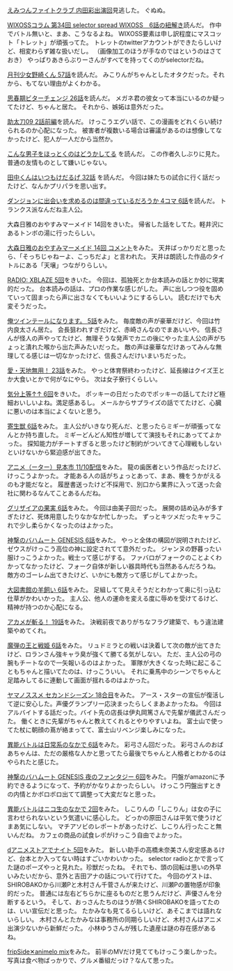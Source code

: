 [えみつんファイトクラブ 内田彩出演回](http://live.nicovideo.jp/watch/lv197514819)見逃した。
ぐぬぬ。

[WIXOSSコラム 第34回 selector spread WIXOSS　6話の紐解き](http://www.takaratomy.co.jp/products/wixoss/column/play_141114/index.html)読んだ。
作中でバトル無いと、まあ、こうなるよね。
WIXOSS要素は申し訳程度にマスコット「トレット」が頑張ってた。
トレットのtwitterアカウントができたらしいけど、相変わらず雑な扱いだし。
（画像加工のほうが手なのではというのはさておき）
やっぱりあきらぶりーさんがすべてを持ってくのがselectorだね。

[月刊少女野崎くん 57話](http://www.ganganonline.com/viewer/pc/comic/nozaki/057/_SWF_Window.html)を読んだ。
みこりんがちゃんとしたオタクだった。それから、もてない理由がよくわかる。

[思春期ビターチェンジ 26話](http://comic-polaris.jp/data/shishunki/0026/_SWF_Window.html)を読んだ。
メガネ君の彼女って本当にいるのか疑ってたけど、ちゃんと居た。
それから、嫉妬は意外だった。

[助太刀09 2話前編](http://www.ganganonline.com/viewer/pc/comic/sukedachi/002_1/_SWF_Window.html)を読んだ。
けっこうエグい話で、この漫画をどれくらい続けられるのか心配になった。
被害者が複数いる場合は審議があるのは想像してなかったけど、犯人が一人だから当然か。

[こんな男子をほっとくのはどうかしてる](http://www.ganganonline.com/viewer/pc/comic/konna_d/001/_SWF_Window.html)
を読んだ。
この作者久しぶりに見た。
普通の友情ものとして嫌いじゃない。

[田中くんはいつもけだるげ 32話](http://www.ganganonline.com/viewer/pc/comic/tanakakun/032/_SWF_Window.html)
を読んだ。
今回は妹たちの試合に行く話だったけど、なんかプリパラを思い出す。

[ダンジョンに出会いを求めるのは間違っているだろうか 4コマ 6話](http://www.ganganonline.com/viewer/pc/comic/ddmm_4_kn/006/_SWF_Window.html)を読んだ。
トランクス派なんだね主人公。

大森日雅のおやすみマーメイド 14回をきいた。
帰省した話をしてた。軽井沢にあるトンボの湯に行ったらしい。

[大森日雅のおやすみマーメイド 14回 コメント](http://www.nicovideo.jp/watch/1415791268)をみた。
天井ばっかりだと思ったら、「そっちじゃねーよ、こっちだよ」と言われた。
天井は朗読した作品のタイトルにある「天壌」つながりらしい。

[RADIO: XBLAZE 5回](http://www.nicovideo.jp/watch/1415695811)をきいた。
今回は、孤独死とか台本読みの話とか妙に現実的だった。
台本読みの話は、プロの作業な感じがした。
声に出しつつ役を固めていって固まったら声に出さなくてもいいようにするらしい。
読むだけでも大変そうだった。

[俺ツインテールになります。 5話](http://www.nicovideo.jp/watch/1415782825)をみた。
毎度敵の声が豪華だけど、今回は竹内良太さん居た。
会長狙われすぎだけど、赤崎さんなのでまあいいや。
信長さんが怪人の声やってたけど、無理そうな発声でカニの後にやった主人公の声がちょっと潰れた喉から出た声みたいだった。
敵の声は豪華なだけあってみんな無理してる感じは一切なかったけど、信長さんだけいまいちだった。

[愛・天地無用！ 23話](http://www.nicovideo.jp/watch/1415585650)をみた。
やっと体育祭終わったけど、延長線はクイズ王とか大食いとかで何がなにやら。
次は女子寮行くらしい。

[気分上等↑↑ 6回](http://www.nicovideo.jp/watch/1415805016)をきいた。
ポッキーの日だったのでポッキーの話してたけど極細おいしいよね。満足感あるし。
メールからサプライズの話でてたけど、心臓に悪いのは本当によくないと思う。

[寄生獣 6話](http://live.nicovideo.jp/watch/lv196022634)をみた。
主人公がいきなり死んだ、と思ったらミギーが頑張ってなんとか持ち直した。
ミギーどんどん知性が増してて演技もそれにあっててよかった。
探知能力がチートすぎると思ったけど制約がついてきて心理戦もしないといけないから緊迫感が出てきた。

[アニメ（ーター）見本市 11/10配信](http://live.nicovideo.jp/watch/lv197515458)をみた。
龍の歯医者という作品だったけど、けっこうよかった。
才能ある人の話がちょっとあって、まあ、機をうかがえるのも才能だなと。
履歴書送ったけど不採用で、別口から業界に入って送った会社に関わるなんてことあるんだね。

[グリザイアの果実 6話](http://www.nicovideo.jp/watch/1415589333)をみた。
今回は由美子回だった。
展開の詰め込みが多すぎたけど、死体用意したりなかなか忙しかった。
ずっとキツメだったキャラこれで少し柔らかくなったのはよかった。

[神撃のバハムート GENESIS 6話](http://www.nicovideo.jp/watch/1415340205)をみた。
やっと全体の構図が説明されたけど、ゼウスがけっこう高位の神に設定されてて意外だった。
ジャンヌの野暮ったい服けっこうよかった。戦士って感じがする。
ファバロがフォークのことよくわかってなかったけど、フォーク自体が新しい器具時代も当然あるんだろうね。
敵方のゴーレム出てきたけど、いかにも敵方って感じがしてよかった。

[大図書館の羊飼い 6話](http://www.nicovideo.jp/watch/1415688209)をみた。
足組してて見えそうだとわかって奥に引っ込む仕草がかわいかった。
主人公、他人の運命を変える度に辱めを受けてるけど、精神が持つのか心配になる。

[アカメが斬る！ 19話](http://www.nicovideo.jp/watch/1415261190)をみた。
決戦前夜でありがちなフラグ建築で、もう違法建築やめてくれ。

[魔弾の王と戦姫 6話](http://www.nicovideo.jp/watch/1415756904)をみた。
リュドミラとの戦いは決着して次の敵が出てきたけど、ロランさん強キャラ臭が強くて勝てる気がしない。
ただ、主人公の弓の腕もチートなので一矢報いるのはよかった。
軍隊が大きくなった時に起こることもちゃんと描いてたのは、けっこういい。
それに乗馬中のシーンでちゃんと足踏みしてるに連動して画面が揺れるのはよかった。

[ヤマノススメ セカンドシーズン 18合目](http://www.nicovideo.jp/watch/1415788003)をみた。
アース・スターの宣伝が復活して逆に安心した。声優グランプリ一応決まったらしくまあよかったね。
今回はアルバイトする話だった。バイト先の店長は伊丸岡篤さんで先輩が儀武さんだった。
働くときに先輩がちゃんと教えてくれるとやりやすいよね。
富士山で使ってた杖に朝顔の蔦が絡まってて、富士山リベンジ楽しみになった。

[異能バトルは日常系のなかで 6話](http://www.nicovideo.jp/watch/1415669783)をみた。
彩弓さん回だった。
彩弓さんのおばあちゃんは、ただの厳格な人かと思ってたら最後でちゃんと人格者とわかるのはやられたと感じた。

[神撃のバハムート GENESIS 夜のファンタジー 6回](http://live.nicovideo.jp/watch/lv199201585)をみた。
円盤がamazonに予約できるようになって、予約がかなりよかったらしい。
けっこう円盤出すときの内情とかボロボロ出てて調整って大変だなと思った。

[異能バトルはニコ生のなかで 2回](http://live.nicovideo.jp/watch/lv197875314)をみた。
しこりんの「しこりん」は女の子に言わせられないという気遣いに感心した。
どっかの原田さんは平気で使うけどまあ気にしない。
マチアソビのレポートがあったけど、しこりん行ったこと無いんだね。
カフェの商品の試食レポがけっこう自由でよかった。

[dアニメストアでナイト 5回](http://live.nicovideo.jp/watch/lv198432969)をみた。
新しい助手の高橋未奈美さん安定感あるけど、台本とか入ってない時はすごいかわいかった。
selector radioとかで言ってた謎のポーズやっと見れた。珍獣だったね。
それでも、頭の回転は思いの外早いみたいだから、意外と吉田アナの話について行けてた。
今回のゲストは、SHIROBAKOから川瀬Pと木村さん千菅さんが来たけど、川瀬Pの置物感が印象的だった。
普通には左右どちらかに座るものだと思うんだけど、声優さんを分断するという。
そして、おっさんたちのほうが熱くSHIROBAKOを語ってたのは、いい宣伝だと思った。
たかみなも見てるらしいけど、あそこまでは語れないらしい。
木村さんとたかみなは事務所の同期らしいけど、木村さんはアニメ出演少ないから新鮮だった。
小林ゆうさんが残した遺産は謎の存在感があるね。

[fripSide✕animelo mix](http://live.nicovideo.jp/watch/lv197406238)をみた。
前半のMVだけ見ててもけっこう楽しかった。
写真は食べ物ばっかりで、グルメ番組だっけ？なんて思った。

